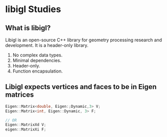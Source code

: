 # libigl Studies

## What is libigl?

Libigl is an open-source C++ library for geometry processing research and development. It is a header-only library. 

1. No complex data types.
2. Minimal dependencies. 
3. Header-only. 
4. Function encapsulation. 


## Libigl expects vertices and faces to be in Eigen matrices

```C++
Eigen::Matrix<double, Eigen:;Dynamic,3> V;
Eigen::Matrix<int, Eigen::Dynamic, 3> F;

// OR
Eigen::MatrixXd V;
eigen::MatrixXi F;

```

